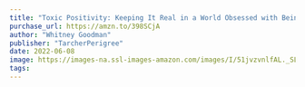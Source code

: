 ```yaml
---
title: "Toxic Positivity: Keeping It Real in a World Obsessed with Being Happy"
purchase_url: https://amzn.to/398SCjA
author: "Whitney Goodman"
publisher: "TarcherPerigree"
date: 2022-06-08
image: https://images-na.ssl-images-amazon.com/images/I/51jvzvnlfAL._SL75_.jpg
tags:
---
```


